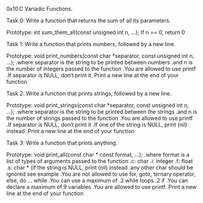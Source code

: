 0x10.C Variadic Functions.

Task 0: Write a function that returns the sum of all its parameters.

Prototype: int sum_them_all(const unsigned int n, ...); If n == 0, return 0

Task 1: Write a function that prints numbers, followed by a new line.

Prototype: void print_numbers(const char *separator, const unsigned int n, ...); .where separator is the string to be printed between numbers .and n is the number of integers passed to the function .You are allowed to use printf .If separator is NULL, don’t print it .Print a new line at the end of your function

Task 2: Write a function that prints strings, followed by a new line.

Prototype: void print_strings(const char *separator, const unsigned int n, ...); .where separator is the string to be printed between the strings .and n is the number of strings passed to the function .You are allowed to use printf .If separator is NULL, don’t print it .If one of the string is NULL, print (nil) instead .Print a new line at the end of your function

Task 3: Write a function that prints anything.

Prototype: void print_all(const char * const format, ...); .where format is a list of types of arguments passed to the function .c: char .i: integer .f: float .s: char * (if the string is NULL, print (nil) instead .any other char should be ignored see example .You are not allowed to use for, goto, ternary operator, else, do ... while .You can use a maximum of .2 while loops .2 if .You can declare a maximum of 9 variables .You are allowed to use printf .Print a new line at the end of your function
